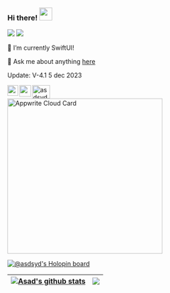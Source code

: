 ### Hi there! <img src="https://github.com/TheDudeThatCode/TheDudeThatCode/blob/master/Assets/Hi.gif" width="29px">

<img src="https://developer.apple.com/news/images/og/apple-developer-og.png">
<img src="https://images.squarespace-cdn.com/content/v1/51a26726e4b0f0ad7357f298/1641468240122-G9IZXP9DONZ52U8ZDPIP/Mac+Red.png?format=750w">
<!--
**asdsyd/asdsyd** is a ✨ _special_ ✨ repository because its `README.md` (this file) appears on your GitHub profile.
-->

🌱 I’m currently SwiftUI!

💬 Ask me about anything [here](https://github.com/asdsyd/asdsyd/issues)

Update: V-4.1 5 dec 2023 <BR>

<a href="https://www.linkedin.com/in/asdsyd/">
  <img align="left" width="24px" src="https://cdn-icons-png.flaticon.com/512/174/174857.png"  />
</a>
<a href="https://twitter.com/asdsydd">
  <img align="left" width="26px" src="https://logodownload.org/wp-content/uploads/2014/09/twitter-logo-6.png" />
</a>
<a href="https://dev.to/asdsyd" target="blank"><img align="center" src="https://raw.githubusercontent.com/rahuldkjain/github-profile-readme-generator/master/src/images/icons/Social/devto.svg" alt="asdsyd" height="30" width="40" /></a>

  
<br>
  	<a href="https://cloud.appwrite.io/card/645140dc377ba28001a5">
		<img width="350" src="https://cloud.appwrite.io/v1/cards/cloud?userId=645140dc377ba28001a5" alt="Appwrite Cloud Card" />
	</a>
<br>

[![@asdsyd's Holopin board](https://holopin.me/asdsyd)](https://holopin.io/@asdsyd)

| <a href="https://github.com/asdsyd/github-readme-stats"><img align="center" src="https://github-readme-stats.vercel.app/api?username=asdsyd&show_icons=true&include_all_commits=true&theme=buefy&hide_border=true" alt="Asad's github stats" /></a> | <a href="https://github.com/asdsyd/github-readme-stats"><img align="center" src="https://github-readme-stats.vercel.app/api/top-langs/?username=asdsyd&layout=compact&theme=buefy&hide_border=true" /></a> |
| ------------- | ------------- |



<br />
<br />






















